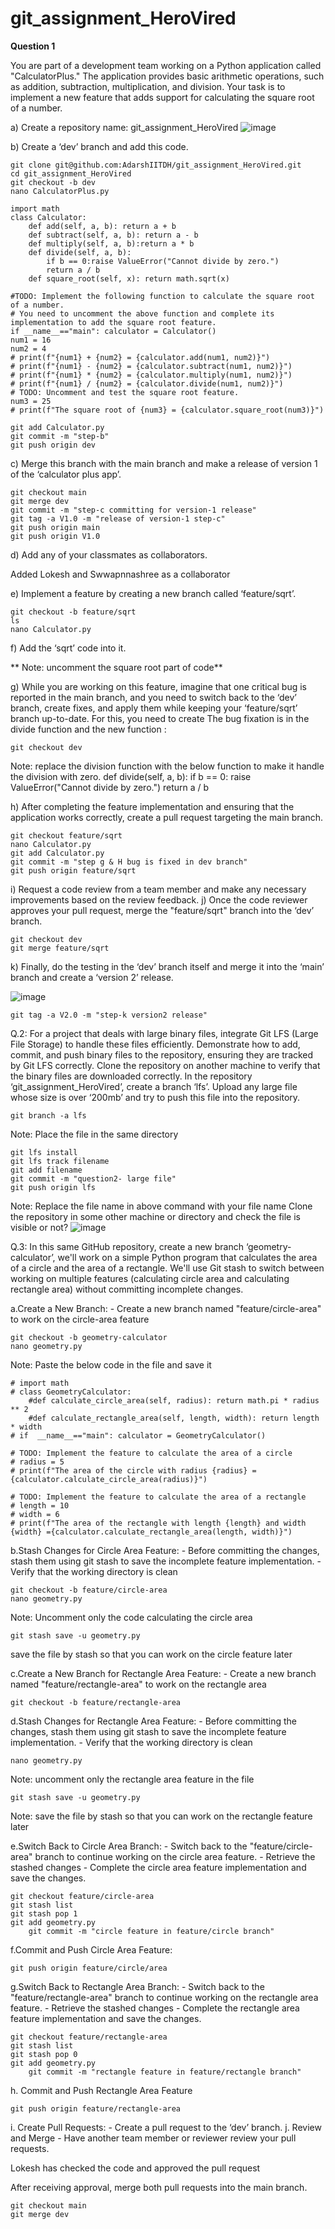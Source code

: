 # git_assignment_HeroVired
**Question 1**

You are part of a development team working on a Python application called "CalculatorPlus." The application provides basic arithmetic operations, such as addition, subtraction, multiplication, and division. Your task is to implement a new feature that adds support for calculating the square root of a number.

a) Create a repository name: git_assignment_HeroVired
![image](https://github.com/AdarshIITDH/git_assignment_HeroVired/assets/60352729/54d0043b-be8a-4a28-a499-74e6cc2262c8)

b) Create a ‘dev’ branch and add this code.
```
git clone git@github.com:AdarshIITDH/git_assignment_HeroVired.git
cd git_assignment_HeroVired
git checkout -b dev
nano CalculatorPlus.py
```
```
import math 
class Calculator:
	def add(self, a, b): return a + b
	def subtract(self, a, b): return a - b
	def multiply(self, a, b):return a * b
	def divide(self, a, b): 
		if b == 0:raise ValueError("Cannot divide by zero.") 
		return a / b
	def square_root(self, x): return math.sqrt(x)

#TODO: Implement the following function to calculate the square root of a number.
# You need to uncomment the above function and complete its implementation to add the square root feature.
if __name__=="main": calculator = Calculator()
num1 = 16
num2 = 4
# print(f"{num1} + {num2} = {calculator.add(num1, num2)}") 
# print(f"{num1} - {num2} = {calculator.subtract(num1, num2)}") 
# print(f"{num1} * {num2} = {calculator.multiply(num1, num2)}") 
# print(f"{num1} / {num2} = {calculator.divide(num1, num2)}")
# TODO: Uncomment and test the square root feature. 
num3 = 25
# print(f"The square root of {num3} = {calculator.square_root(num3)}")
```
	git add Calculator.py
 	git commit -m "step-b"
  	git push origin dev

c) Merge this branch with the main branch and make a release of version 1 of the ‘calculator plus app’.

	git checkout main
	git merge dev
	git commit -m "step-c committing for version-1 release"
	git tag -a V1.0 -m "release of version-1 step-c"
	git push origin main
	git push origin V1.0	
d) Add any of your classmates as collaborators.

Added Lokesh and Swwapnnashree as a collaborator

e) Implement a feature by creating a new branch called ‘feature/sqrt’.

	git checkout -b feature/sqrt
 	ls
  	nano Calculator.py
   
f) Add the ‘sqrt’ code into it.

** Note: uncomment the square root part of code**

g) While you are working on this feature, imagine that one critical bug is reported in the main branch, and you need to switch back to the ‘dev’ branch, create fixes, and apply them while keeping your ‘feature/sqrt’ branch up-to-date. For this, you need to create
The bug fixation is in the divide function and the new function :

	git checkout dev
Note: replace the division function with the below function to make it handle the division with zero.
def divide(self, a, b): if b == 0: raise ValueError("Cannot divide by zero.") return a / b

h) After completing the feature implementation and ensuring that the application works correctly, create a pull request targeting the main branch.

	git checkout feature/sqrt
	nano Calculator.py
	git add Calculator.py
	git commit -m "step g & H bug is fixed in dev branch"
	git push origin feature/sqrt

i) Request a code review from a team member and make any necessary improvements based on the review feedback.
j) Once the code reviewer approves your pull request, merge the "feature/sqrt" branch into the ‘dev’ branch.

	git checkout dev
	git merge feature/sqrt

k) Finally, do the testing in the ‘dev’ branch itself and merge it into the ‘main’ branch and create a ‘version 2’ release.

![image](https://github.com/AdarshIITDH/git_assignment_HeroVired/assets/60352729/c41aa5c0-9e5d-4e77-8b7e-488a7dc893f8)

	git tag -a V2.0 -m "step-k version2 release"


Q.2: For a project that deals with large binary files, integrate Git LFS (Large File Storage) to handle these files efficiently. Demonstrate how to add, commit, and push binary files to the repository, ensuring they are tracked by Git LFS correctly. Clone the repository on another machine to verify that the binary files are downloaded correctly. In the repository ‘git_assignment_HeroVired’, create a branch ‘lfs’. Upload any large file whose size is over ‘200mb’ and try to push this file into the repository.

	git branch -a lfs
Note: Place the file in the same directory

	git lfs install
	git lfs track filename
	git add filename
	git commit -m "question2- large file"
	git push origin lfs
Note: Replace the file name in above command with your file name
Clone the repository in some other machine or directory and check the file is visible or not?
![image](https://github.com/AdarshIITDH/git_assignment_HeroVired/assets/60352729/23cec2fe-48dc-4d33-95cc-fd5a0fb45026)

Q.3: In this same GitHub repository, create a new branch ‘geometry-calculator’, we'll work on a simple Python program that calculates the area of a circle and the area of a rectangle. We'll use Git stash to switch between working on multiple features (calculating circle area and calculating rectangle area) without committing incomplete changes.

a.Create a New Branch:
	- Create a new branch named "feature/circle-area" to work on the circle-area feature
 
	git checkout -b geometry-calculator
	nano geometry.py
 Note: Paste the below code in the file and save it
```
# import math
# class GeometryCalculator:
    #def calculate_circle_area(self, radius): return math.pi * radius ** 2
    #def calculate_rectangle_area(self, length, width): return length * width
# if  __name__=="main": calculator = GeometryCalculator()

# TODO: Implement the feature to calculate the area of a circle 
# radius = 5
# print(f"The area of the circle with radius {radius} ={calculator.calculate_circle_area(radius)}")

# TODO: Implement the feature to calculate the area of a rectangle 
# length = 10
# width = 6
# print(f"The area of the rectangle with length {length} and width {width} ={calculator.calculate_rectangle_area(length, width)}")
```
b.Stash Changes for Circle Area Feature:
	-  Before committing the changes, stash them using git stash to save the incomplete feature implementation.
	-  Verify that the working directory is clean

	git checkout -b feature/circle-area
 	nano geometry.py
  Note: Uncomment only the code calculating the circle area

   	git stash save -u geometry.py
  save the file by stash so that you can work on the circle feature later

c.Create a New Branch for Rectangle Area Feature:
	- Create a new branch named "feature/rectangle-area" to work on the rectangle area

	git checkout -b feature/rectangle-area

d.Stash Changes for Rectangle Area Feature:
	-  Before committing the changes, stash them using git stash to save the incomplete feature implementation.
	-  Verify that the working directory is clean

	nano geometry.py
 Note: uncomment only the rectangle area feature in the file

	git stash save -u geometry.py
 Note: save the file by stash so that you can work on the rectangle feature later

e.Switch Back to Circle Area Branch:
	-  Switch back to the "feature/circle-area" branch to continue working on the circle area feature.
	-  Retrieve the stashed changes
	-  Complete the circle area feature implementation and save the changes.

	git checkout feature/circle-area
 	git stash list
  	git stash pop 1
   	git add geometry.py
    	git commit -m "circle feature in feature/circle branch"

f.Commit and Push Circle Area Feature:

	git push origin feature/circle/area	

g.Switch Back to Rectangle Area Branch:
	-  Switch back to the "feature/rectangle-area" branch to continue working on the rectangle area feature.
	-  Retrieve the stashed changes
	-  Complete the rectangle area feature implementation and save the changes.

	git checkout feature/rectangle-area
 	git stash list
  	git stash pop 0
   	git add geometry.py
    	git commit -m "rectangle feature in feature/rectangle branch"

h. Commit and Push Rectangle Area Feature

	git push origin feature/rectangle-area

i. Create Pull Requests: 
	- Create a pull request to the ‘dev’ branch.
j. Review and Merge
	- Have another team member or reviewer review your pull requests.

Lokesh has checked the code and approved the pull request

After receiving approval, merge both pull requests into the main branch.
	
	git checkout main
 	git merge dev











